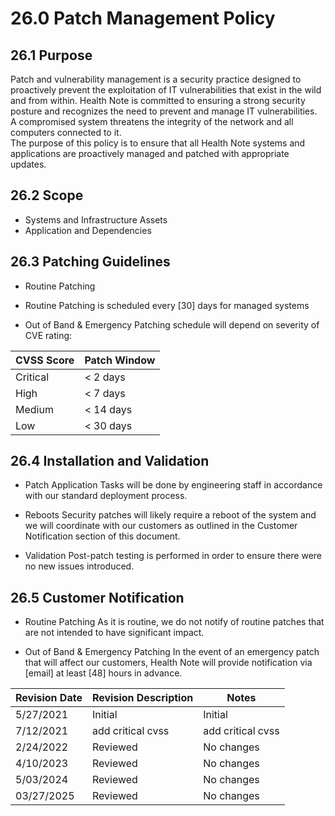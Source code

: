 # 26.0 Patch Management Policy 

## 26.1 Purpose

Patch and vulnerability management is a security practice designed to proactively prevent the exploitation of IT vulnerabilities that exist in the wild and from within. Health Note is committed to ensuring a strong security posture and recognizes the need to prevent and manage IT vulnerabilities.  A compromised system threatens the integrity of the network and all computers connected to it.  
The purpose of this policy is to ensure that all Health Note systems and applications are proactively managed and patched with appropriate updates. 

## 26.2 Scope

- Systems and Infrastructure Assets
- Application and Dependencies

## 26.3 Patching Guidelines

- Routine Patching
- Routine Patching is scheduled every [30] days for managed systems

- Out of Band & Emergency Patching schedule will depend on severity of CVE rating:

| CVSS Score | Patch Window |
|------------|--------------|
| Critical   | < 2 days     |
| High       | < 7 days     |
| Medium     | < 14 days    |
| Low        | < 30 days    |

## 26.4 Installation and Validation

- Patch Application
Tasks will be done by engineering staff in accordance with our standard deployment process.

- Reboots
Security patches will likely require a reboot of the system and we will coordinate with our customers as outlined in the Customer Notification section of this document.

- Validation
Post-patch testing is performed in order to ensure there were no new issues introduced. 

## 26.5 Customer Notification

- Routine Patching
As it is routine, we do not notify of routine patches that are not intended to have significant impact.

- Out of Band & Emergency Patching
In the event of an emergency patch that will affect our customers, Health Note will provide notification via [email] at least [48] hours in advance.

| Revision Date | Revision Description        | Notes               |
| --------------| --------------------------- | ------------------- |
| 5/27/2021     | Initial                    | Initial          |
| 7/12/2021     | add critical cvss                    | add critical cvss          |
| 2/24/2022     | Reviewed                    | No changes          |
| 4/10/2023     | Reviewed                    | No changes          |
| 5/03/2024     | Reviewed                    | No changes          |
| 03/27/2025    | Reviewed                    | No changes          |